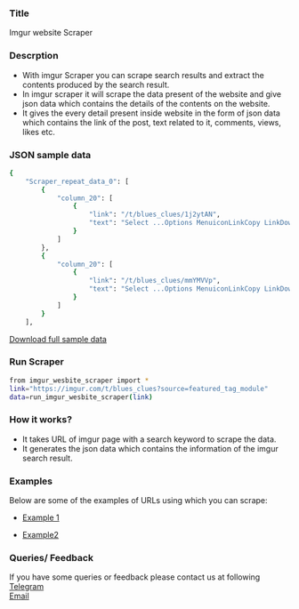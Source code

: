 ### Title

Imgur website Scraper

### Descrption

* With imgur Scraper you can scrape search results and extract the contents produced by the search result.
* In imgur scraper it will scrape the data present of the website and give json data which contains the details of the contents on the website.
* It gives the every detail present inside website in the form of json data which contains the link of the post, text related to it, comments, views, likes etc.

### JSON sample data

```sh
{
    "Scraper_repeat_data_0": [
        {
            "column_20": [
                {
                    "link": "/t/blues_clues/1j2ytAN",
                    "text": "Select ...Options MenuiconLinkCopy LinkDownloadDownloadThank you, Steve!Upvote1,446Comments47Post views98K"
                }
            ]
        },
        {
            "column_20": [
                {
                    "link": "/t/blues_clues/mmYMVVp",
                    "text": "Select ...Options MenuiconLinkCopy LinkDownloadDownloadI'm not crying...You're crying!Upvote83Comments6Post views3K"
                }
            ]
        }
    ],
```
[Download full sample data](https://datakund-scraper.s3.amazonaws.com/3rys0efb8ib_JWTSHCU5NLSPXXK_json.json)


### Run Scraper
```sh
from imgur_wesbite_scraper import *
link="https://imgur.com/t/blues_clues?source=featured_tag_module"
data=run_imgur_wesbite_scraper(link)
```

### How it works?
* It takes URL of imgur page with a search keyword to scrape the data.
* It generates the json data which contains the information of the imgur search result.


### Examples
Below are some of the examples of URLs using which you can scrape:

* [Example 1](https://imgur.com/t/blues_clues?source=featured_tag_module)

* [Example2](https://imgur.com/t/extra_life?source=featured_tag_module)


### Queries/ Feedback
If you have some queries or feedback please contact us at following    
[Telegram](https://t.me/datakund)  
[Email](abhishek@datakund.com)









